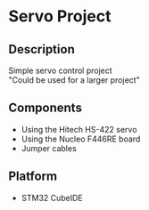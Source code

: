 # Servo Project
## Description
Simple servo control project <br>
"Could be used for a larger project"
## Components
* Using the Hitech HS-422 servo
* Using the Nucleo F446RE board
* Jumper cables
## Platform
* STM32 CubeIDE
